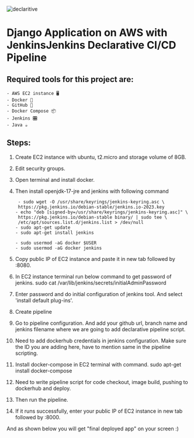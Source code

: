 ![declaritive](https://github.com/user-attachments/assets/040ef7bd-1cb5-47ca-94ce-469760ccbcf6)


# Django Application on AWS with JenkinsJenkins Declarative CI/CD Pipeline
  ## Required tools for this project are:
    - AWS EC2 instance 🖥️
    - Docker 🐳
    - GitHub 🐙
    - Docker Compose 📦
    - Jenkins 🎛️
    - Java ☕
    
  ## Steps:

1. Create EC2 instance with ubuntu, t2.micro and storage volume of 8GB.

2. Edit security groups.

3. Open terminal and install docker.

4. Then install openjdk-17-jre and jenkins with following command

        - sudo wget -O /usr/share/keyrings/jenkins-keyring.asc \
        https://pkg.jenkins.io/debian-stable/jenkins.io-2023.key
       - echo "deb [signed-by=/usr/share/keyrings/jenkins-keyring.asc]" \
        https://pkg.jenkins.io/debian-stable binary/ | sudo tee \
        /etc/apt/sources.list.d/jenkins.list > /dev/null
       - sudo apt-get update
       - sudo apt-get install jenkins

       - sudo usermod -aG docker $USER
       - sudo usermod -aG docker jenkins

6. Copy public IP of EC2 instance and paste it in new tab followed by :8080.

7. In EC2 instance terminal run below command to get password of jenkins. 
    sudo cat /var/lib/jenkins/secrets/initialAdminPassword

8. Enter password and do initial configuration of jenkins tool. And select 'install default plug-ins'.

9. Create pipeline

10. Go to pipeline configuration. And add your github url, branch name and jenkins filename where we are going to add declarative pipeline script.

11.  Need to add dockerhub credentials in jenkins configuration. Make sure the ID you are adding here, have to mention same in the pipeline scripting. 

12. Install docker-compose in EC2 terminal with command.
sudo apt-get install docker-compose

13. Need to write pipeline script for code checkout, image build, pushing to dockerhub and deploy. 

14. Then run the pipeline.


15. If it runs successfully, enter your public IP of EC2 instance in new tab followed by :8000.

And as shown below you will get "final deployed app" on your screen :) 


